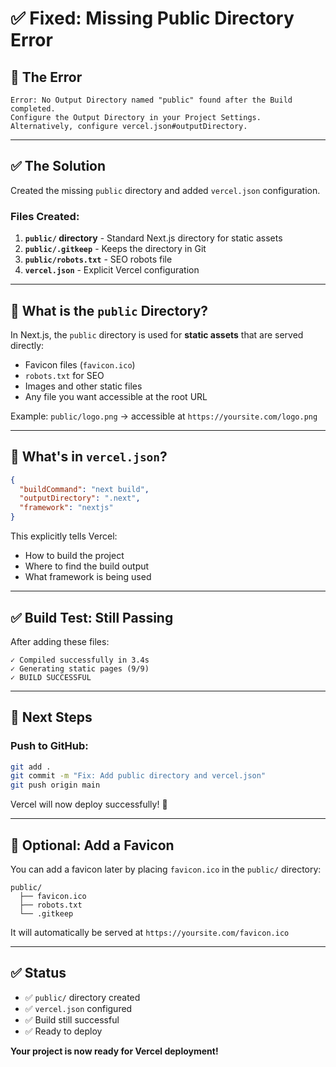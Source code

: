 # ✅ Fixed: Missing Public Directory Error

## 🔴 The Error

```
Error: No Output Directory named "public" found after the Build completed.
Configure the Output Directory in your Project Settings.
Alternatively, configure vercel.json#outputDirectory.
```

---

## ✅ The Solution

Created the missing `public` directory and added `vercel.json` configuration.

### Files Created:

1. **`public/` directory** - Standard Next.js directory for static assets
2. **`public/.gitkeep`** - Keeps the directory in Git
3. **`public/robots.txt`** - SEO robots file
4. **`vercel.json`** - Explicit Vercel configuration

---

## 📁 What is the `public` Directory?

In Next.js, the `public` directory is used for **static assets** that are served directly:
- Favicon files (`favicon.ico`)
- `robots.txt` for SEO
- Images and other static files
- Any file you want accessible at the root URL

Example: `public/logo.png` → accessible at `https://yoursite.com/logo.png`

---

## 🔧 What's in `vercel.json`?

```json
{
  "buildCommand": "next build",
  "outputDirectory": ".next",
  "framework": "nextjs"
}
```

This explicitly tells Vercel:
- How to build the project
- Where to find the build output
- What framework is being used

---

## ✅ Build Test: Still Passing

After adding these files:

```
✓ Compiled successfully in 3.4s
✓ Generating static pages (9/9)
✓ BUILD SUCCESSFUL
```

---

## 🚀 Next Steps

### Push to GitHub:

```bash
git add .
git commit -m "Fix: Add public directory and vercel.json"
git push origin main
```

Vercel will now deploy successfully! 🎉

---

## 📝 Optional: Add a Favicon

You can add a favicon later by placing `favicon.ico` in the `public/` directory:

```
public/
  ├── favicon.ico
  ├── robots.txt
  └── .gitkeep
```

It will automatically be served at `https://yoursite.com/favicon.ico`

---

## ✅ Status

- ✅ `public/` directory created
- ✅ `vercel.json` configured
- ✅ Build still successful
- ✅ Ready to deploy

**Your project is now ready for Vercel deployment!**


